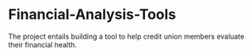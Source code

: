 # Financial-Analysis-Tools
The project entails building a tool to help credit union members evaluate their financial health.
